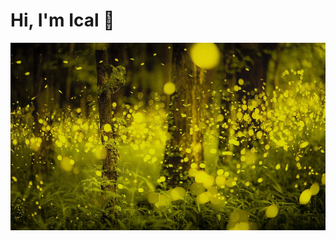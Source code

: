 # Hi, I'm Ical 👋 

<img src="https://github.com/icalbalino/icalbalino/blob/master/asset/hutan.jpg" alt="binary rain cloud" width="100%" height="300">

<!--
**icalbalino/icalbalino** is a ✨ _special_ ✨ repository because its `README.md` (this file) appears on your GitHub profile.

Here are some ideas to get you started:

- 🔭 I’m currently working on ...
- 🌱 I’m currently learning ...
- 👯 I’m looking to collaborate on ...
- 🤔 I’m looking for help with ...
- 💬 Ask me about ...
- 📫 How to reach me: ...
- 😄 Pronouns: ...
- ⚡ Fun fact: ...
-->
